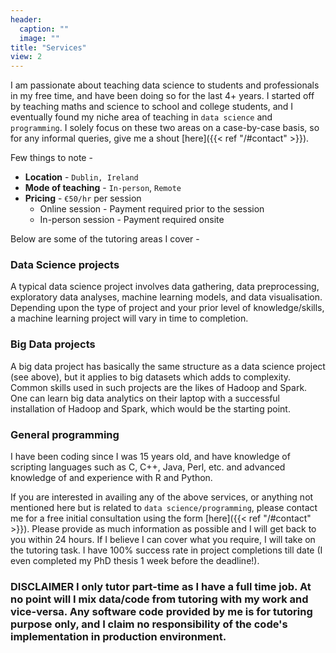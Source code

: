 ```yaml
---
header:
  caption: ""
  image: ""
title: "Services"
view: 2
---
```


I am passionate about teaching data science to students and professionals in my free time, and have been doing so for the last 4+ years. I started off by teaching maths and science to school and college students, and I eventually found my niche area of teaching in `data science` and `programming`. I solely focus on these two areas on a case-by-case basis, so for any informal queries, give me a shout [here]({{< ref "/#contact" >}}).

Few things to note -

* __Location__ - `Dublin, Ireland`
* __Mode of teaching__ - `In-person`, `Remote`
* __Pricing__ - `€50/hr` per session
  + Online session - Payment required prior to the session
  + In-person session - Payment required onsite

Below are some of the tutoring areas I cover - 

### Data Science projects

A typical data science project involves data gathering, data preprocessing, exploratory data analyses, machine learning models, and data visualisation. Depending upon the type of project and your prior level of knowledge/skills, a machine learning project will vary in time to completion.

### Big Data projects

A big data project has basically the same structure as a data science project (see above), but it applies to big datasets which adds to complexity. Common skills used in such projects are the likes of Hadoop and Spark. One can learn big data analytics on their laptop with a successful installation of Hadoop and Spark, which would be the starting point.

### General programming

I have been coding since I was 15 years old, and have knowledge of scripting languages such as C, C++, Java, Perl, etc. and advanced knowledge of and experience with R and Python.

If you are interested in availing any of the above services, or anything not mentioned here but is related to `data science/programming`, please contact me for a free initial consultation using the form [here]({{< ref "/#contact" >}}). Please provide as much information as possible and I will get back to you within 24 hours. If I believe I can cover what you require, I will take on the tutoring task. I have 100% success rate in project completions till date (I even completed my PhD thesis 1 week before the deadline!).

### __DISCLAIMER__ I only tutor part-time as I have a full time job. At no point will I mix data/code from tutoring with my work and vice-versa. Any software code provided by me is for tutoring purpose only, and I claim no responsibility of the code's implementation in production environment.